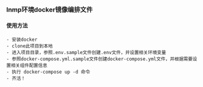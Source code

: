 ### lnmp环境docker镜像编排文件
 #### 使用方法
    - 安装docker
    - clone此项目到本地
    - 进入项目目录，参照.env.sample文件创建.env文件，并设置相关环境变量
    - 参照docker-compose.yml.sample文件创建docker-compose.yml文件，并根据需要设置相关组件配置信息
    - 执行 docker-compose up -d 命令
    - 齐活！
